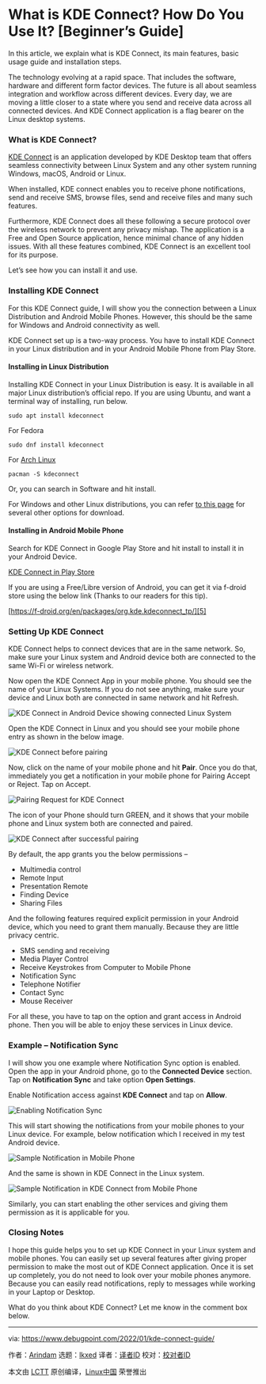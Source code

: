 [#]: subject: "What is KDE Connect? How Do You Use It? [Beginner’s Guide]"
[#]: via: "https://www.debugpoint.com/2022/01/kde-connect-guide/"
[#]: author: "Arindam https://www.debugpoint.com/author/admin1/"
[#]: collector: "lkxed"
[#]: translator: "yjacks"
[#]: reviewer: " "
[#]: publisher: " "
[#]: url: " "

What is KDE Connect? How Do You Use It? [Beginner’s Guide]
======
In this article, we explain what is KDE Connect, its main features, basic usage guide and installation steps.

The technology evolving at a rapid space. That includes the software, hardware and different form factor devices. The future is all about seamless integration and workflow across different devices. Every day, we are moving a little closer to a state where you send and receive data across all connected devices. And KDE Connect application is a flag bearer on the Linux desktop systems.

### What is KDE Connect?

[KDE Connect][1] is an application developed by KDE Desktop team that offers seamless connectivity between Linux System and any other system running Windows, macOS, Android or Linux.

When installed, KDE connect enables you to receive phone notifications, send and receive SMS, browse files, send and receive files and many such features.

Furthermore, KDE Connect does all these following a secure protocol over the wireless network to prevent any privacy mishap. The application is a Free and Open Source application, hence minimal chance of any hidden issues. With all these features combined, KDE Connect is an excellent tool for its purpose.

Let’s see how you can install it and use.

### Installing KDE Connect

For this KDE Connect guide, I will show you the connection between a Linux Distribution and Android Mobile Phones. However, this should be the same for Windows and Android connectivity as well.

KDE Connect set up is a two-way process. You have to install KDE Connect in your Linux distribution and in your Android Mobile Phone from Play Store.

#### Installing in Linux Distribution

Installing KDE Connect in your Linux Distribution is easy. It is available in all major Linux distribution’s official repo. If you are using Ubuntu, and want a terminal way of installing, run below.

```
sudo apt install kdeconnect
```

For Fedora

```
sudo dnf install kdeconnect
```

For [Arch Linux][2]

```
pacman -S kdeconnect
```

Or, you can search in Software and hit install.

For Windows and other Linux distributions, you can refer [to this page][3] for several other options for download.

#### Installing in Android Mobile Phone

Search for KDE Connect in Google Play Store and hit install to install it in your Android Device.

[KDE Connect in Play Store][4]

If you are using a Free/Libre version of Android, you can get it via f-droid store using the below link (Thanks to our readers for this tip).

[https://f-droid.org/en/packages/org.kde.kdeconnect_tp/][5]

### Setting Up KDE Connect

KDE Connect helps to connect devices that are in the same network. So, make sure your Linux system and Android device both are connected to the same Wi-Fi or wireless network.

Now open the KDE Connect App in your mobile phone. You should see the name of your Linux Systems. If you do not see anything, make sure your device and Linux both are connected in same network and hit Refresh.

![KDE Connect in Android Device showing connected Linux System][6]

Open the KDE Connect in Linux and you should see your mobile phone entry as shown in the below image.

![KDE Connect before pairing][7]

Now, click on the name of your mobile phone and hit **Pair**. Once you do that, immediately you get a notification in your mobile phone for Pairing Accept or Reject. Tap on Accept.

![Pairing Request for KDE Connect][8]

The icon of your Phone should turn GREEN, and it shows that your mobile phone and Linux system both are connected and paired.

![KDE Connect after successful pairing][9]

By default, the app grants you the below permissions –

* Multimedia control
* Remote Input
* Presentation Remote
* Finding Device
* Sharing Files

And the following features required explicit permission in your Android device, which you need to grant them manually. Because they are little privacy centric.

* SMS sending and receiving
* Media Player Control
* Receive Keystrokes from Computer to Mobile Phone
* Notification Sync
* Telephone Notifier
* Contact Sync
* Mouse Receiver

For all these, you have to tap on the option and grant access in Android phone. Then you will be able to enjoy these services in Linux device.

### Example – Notification Sync

I will show you one example where Notification Sync option is enabled. Open the app in your Android phone, go to the **Connected Device** section. Tap on **Notification Sync** and take option **Open Settings**.

Enable Notification access against **KDE Connect** and tap on **Allow**.

![Enabling Notification Sync][10]

This will start showing the notifications from your mobile phones to your Linux device. For example, below notification which I received in my test Android device.

![Sample Notification in Mobile Phone][11]

And the same is shown in KDE Connect in the Linux system.

![Sample Notification in KDE Connect from Mobile Phone][12]

Similarly, you can start enabling the other services and giving them permission as it is applicable for you.

### Closing Notes

I hope this guide helps you to set up KDE Connect in your Linux system and mobile phones. You can easily set up several features after giving proper permission to make the most out of KDE Connect application. Once it is set up completely, you do not need to look over your mobile phones anymore. Because you can easily read notifications, reply to messages while working in your Laptop or Desktop.

What do you think about KDE Connect? Let me know in the comment box below.

--------------------------------------------------------------------------------

via: https://www.debugpoint.com/2022/01/kde-connect-guide/

作者：[Arindam][a]
选题：[lkxed][b]
译者：[译者ID](https://github.com/译者ID)
校对：[校对者ID](https://github.com/校对者ID)

本文由 [LCTT](https://github.com/LCTT/TranslateProject) 原创编译，[Linux中国](https://linux.cn/) 荣誉推出

[a]: https://www.debugpoint.com/author/admin1/
[b]: https://github.com/lkxed
[1]: https://kdeconnect.kde.org/
[2]: https://www.debugpoint.com/tag/arch-linux
[3]: https://kdeconnect.kde.org/download.html
[4]: https://play.google.com/store/apps/details?id=org.kde.kdeconnect_tp&hl=en_IN&gl=US
[5]: https://f-droid.org/en/packages/org.kde.kdeconnect_tp/
[6]: https://www.debugpoint.com/wp-content/uploads/2022/01/KDE-Connect-in-Android-Device-showing-connected-Linux-System-1024x656.jpg
[7]: https://www.debugpoint.com/wp-content/uploads/2022/01/KDE-Connect-before-pairing-1024x368.jpg
[8]: https://www.debugpoint.com/wp-content/uploads/2022/01/Pairing-Request-for-KDE-Connect-1024x917.jpg
[9]: https://www.debugpoint.com/wp-content/uploads/2022/01/KDE-Connect-after-successful-pairing-1024x249.jpg
[10]: https://www.debugpoint.com/wp-content/uploads/2022/01/Enabling-Notification-Sync-1024x718.jpg
[11]: https://www.debugpoint.com/wp-content/uploads/2022/01/Sample-Notification-in-Mobile-Phone-914x1024.jpg
[12]: https://www.debugpoint.com/wp-content/uploads/2022/01/Sample-Notification-in-KDE-Connect-from-Mobile-Phone.jpg
